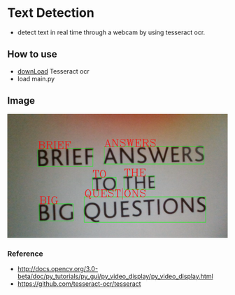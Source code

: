 # Text Detection
+ detect text in real time through a webcam by using tesseract ocr.

## How to use
+ [downLoad](https://tesseract-ocr.github.io/tessdoc/Downloads.html) Tesseract ocr
+ load main.py

## Image
![](./img.png)


### Reference 
+ http://docs.opencv.org/3.0-beta/doc/py_tutorials/py_gui/py_video_display/py_video_display.html
+ https://github.com/tesseract-ocr/tesseract

